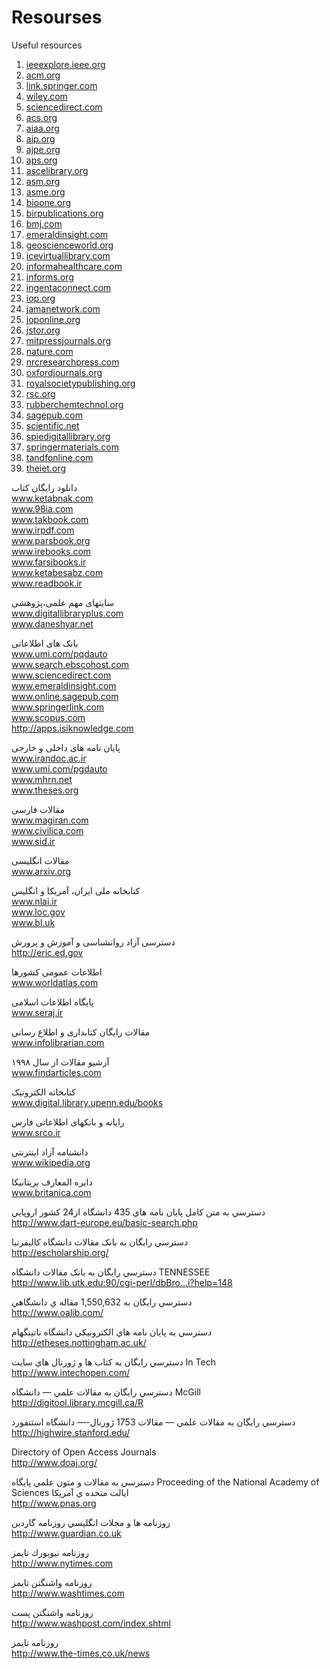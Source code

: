 # Resourses
Useful resources

1. [ieeexplore.ieee.org](url)
2. [acm.org](url)
3. [link.springer.com](url)
4. [wiley.com](url)
5. [sciencedirect.com](url)
6. [acs.org](url)
7. [aiaa.org](url)
8. [aip.org](url)
9. [ajpe.org](url)
10. [aps.org](url)
11. [ascelibrary.org](url)
12. [asm.org](url)
13. [asme.org](url)
14. [bioone.org](url)
15. [birpublications.org](url)
16. [bmj.com](url)
18. [emeraldinsight.com](url)
19. [geoscienceworld.org](url)
20. [icevirtuallibrary.com](url)
21. [informahealthcare.com](url)
22. [informs.org](url)
23. [ingentaconnect.com](url)
24. [iop.org](url)
25. [jamanetwork.com](url)
26. [joponline.org](url)
27. [jstor.org](url)
28. [mitpressjournals.org](url)
29. [nature.com](url)
30. [nrcresearchpress.com](url)
31. [oxfordjournals.org](url)
32. [royalsocietypublishing.org](url)
33. [rsc.org](url)
34. [rubberchemtechnol.org](url)
35. [sagepub.com](url)
36. [scientific.net](url)
37. [spiedigitallibrary.org](url)
38. [springermaterials.com](url)
39. [tandfonline.com](url)
40. [theiet.org](url)

دانلود رایگان کتاب
<br>www.ketabnak.com<br>
www.98ia.com<br>
www.takbook.com<br>
www.irpdf.com<br>
www.parsbook.org<br>
www.irebooks.com<br>
www.farsibooks.ir<br>
www.ketabesabz.com<br>
www.readbook.ir

سایتهای مهم علمی،پژوهشی
<br>www.digitallibraryplus.com<br>
www.daneshyar.net

بانک های اطلاعاتی
<br>www.umi.com/pqdauto<br>
www.search.ebscohost.com<br>
www.sciencedirect.com<br>
www.emeraldinsight.com<br>
www.online.sagepub.com<br>
www.springerlink.com<br>
www.scopus.com<br>
http://apps.isiknowledge.com

پایان نامه های داخلی و خارجی
<br>www.irandoc.ac.ir<br>
www.umi.com/pgdauto<br>
www.mhrn.net<br>
www.theses.org

مقالات فارسی
<br>www.magiran.com<br>
www.civilica.com<br>
www.sid.ir

مقالات انگلیسی
<br>www.arxiv.org

کتابخانه ملی ایران، آمریکا و انگلیس
<br>www.nlai.ir<br>
www.loc.gov<br>
www.bl.uk

دسترسی آزاد روانشناسی و آموزش و پرورش
<br>http://eric.ed.gov

اطلاعات عمومی کشورها
<br>www.worldatlas.com

پایگاه اطلاعات اسلامی
<br>www.seraj.ir

مقالات رایگان کتابداری و اطلاع رسانی
<br>www.infolibrarian.com

آرشیو مقالات از سال ۱۹۹۸
<br>www.findarticles.com

کتابخانه الکترونیک
<br>www.digital.library.upenn.edu/books

رایانه و بانکهای اطلاعاتی فارس
<br>www.srco.ir

دانشنامه آزاد اینترنتی
<br>www.wikipedia.org

دایره المعارف بریتانیکا
<br>www.britanica.com

دسترسي به متن
کامل پايان نامه هاي 435 دانشگاه
از24 کشور اروپايي
<br>http://www.dart-europe.eu/basic-search.php

دسترسي رايگان به بانک مقالات
دانشگاه کاليفرنيا
<br>http://escholarship.org/

دسترسي رايگان به بانک مقالات
دانشگاه TENNESSEE
<br>http://www.lib.utk.edu:90/cgi-perl/dbBro...i?help=148

دسترسي رايگان به 1,550,632 مقاله ي
دانشگاهي
<br>http://www.oalib.com/

دسترسي به پايان نامه هاي
الکترونيکي دانشگاه ناتينگهام
<br>http://etheses.nottingham.ac.uk/

دسترسي رايگان به کتاب ها و ژورنال
هاي سايت In Tech
<br>http://www.intechopen.com/

دسترسي رايگان به مقالات علمي —
دانشگاه McGill
<br>http://digitool.library.mcgill.ca/R

دسترسي رايگان به مقالات علمي —
مقالات 1753 ژورنال-— دانشگاه
استنفورد
<br>http://highwire.stanford.edu/

Directory of Open Access Journals
<br>http://www.doaj.org/

دسترسي به مقالات و متون علمي
پايگاه Proceeding of the National Academy
of Sciences 
ايالت متحده ي آمريکا
<br>http://www.pnas.org

روزنامه ها و مجلات انگليسي
روزنامه گاردين
<br>http://www.guardian.co.uk

روزنامه نيويورك تايمز
<br>http://www.nytimes.com

روزنامه واشنگتن تايمز
<br>http://www.washtimes.com

روزنامه واشنگتن پست
<br>http://www.washpost.com/index.shtml

روزنامه تايمز
<br>http://www.the-times.co.uk/news
